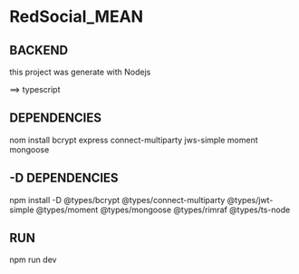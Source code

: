 # RedSocial_MEAN

## BACKEND 
this project was generate with Nodejs 

==> typescript

## DEPENDENCIES
nom install bcrypt express connect-multiparty jws-simple moment mongoose

## -D DEPENDENCIES
npm install -D @types/bcrypt @types/connect-multiparty @types/jwt-simple @types/moment @types/mongoose @types/rimraf @types/ts-node

## RUN 
npm run dev
